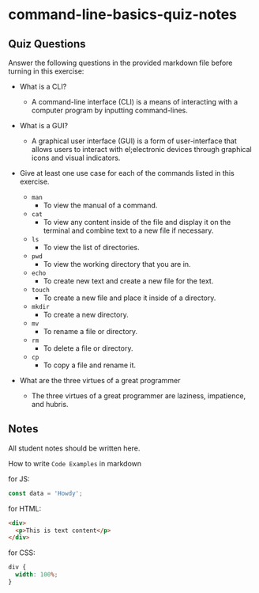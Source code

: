 # command-line-basics-quiz-notes

## Quiz Questions

Answer the following questions in the provided markdown file before turning in this exercise:

- What is a CLI?
  - A command-line interface (CLI) is a means of interacting with a computer program by inputting command-lines.
- What is a GUI?
  - A graphical user interface (GUI) is a form of user-interface that allows users to interact with el;electronic devices through graphical icons and visual indicators.
- Give at least one use case for each of the commands listed in this exercise.

  - `man`
    - To view the manual of a command.
  - `cat`
    - To view any content inside of the file and display it on the terminal and combine text to a new file if necessary.
  - `ls`
    - To view the list of directories.
  - `pwd`
    - To view the working directory that you are in.
  - `echo`
    - To create new text and create a new file for the text.
  - `touch`
    - To create a new file and place it inside of a directory.
  - `mkdir`
    - To create a new directory.
  - `mv`
    - To rename a file or directory.
  - `rm`
    - To delete a file or directory.
  - `cp`
    - To copy a file and rename it.

- What are the three virtues of a great programmer
  - The three virtues of a great programmer are laziness, impatience, and hubris.

## Notes

All student notes should be written here.

How to write `Code Examples` in markdown

for JS:

```javascript
const data = 'Howdy';
```

for HTML:

```html
<div>
  <p>This is text content</p>
</div>
```

for CSS:

```css
div {
  width: 100%;
}
```
